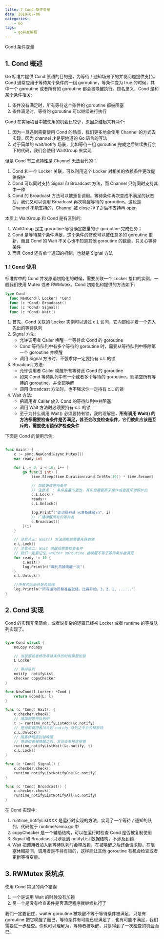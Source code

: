 ```yaml
---
title: 7 Cond 条件变量
date: 2019-02-06
categories:
    - Go
tags:
    - go并发编程
---
```

Cond 条件变量
<!-- more -->

## 1. Cond 概述
Go 标准库提供 Cond 原语的目的是，为等待 / 通知场景下的并发问题提供支持。Cond 通常应用于等待某个条件的一组 goroutine，等条件变为 true 的时候，其中一个 goroutine 或者所有的 goroutine 都会被唤醒执行。顾名思义，Cond 是和某个条件相关:
1.  条件没有满足时，所有等待这个条件的 goroutine 都被阻塞
2. 条件满足时，等待的 goroutine 可以继续进行执行

Cond 在实际项目中被使用的机会比较少，原因总结起来有两个:
1. 因为一旦遇到需要使用 Cond 的场景，我们更多地会使用 Channel 的方式去实现，因为 channel 才是更地道的 Go 语言的写法
2. 对于简单的 wait/notify 场景，比如等待一组 goroutine 完成之后继续执行余下的代码，我们会使用 WaitGroup 来实现

但是 Cond 有三点特性是 Channel 无法替代的：
1. Cond 和一个 Locker 关联，可以利用这个 Locker 对相关的依赖条件更改提供保护
2. Cond 可以同时支持 Signal 和 Broadcast 方法，而 Channel 只能同时支持其中一种
3. Cond 的 Broadcast 方法可以被重复调用。等待条件再次变成不满足的状态后，我们又可以调用 Broadcast 再次唤醒等待的 goroutine。这也是 Channel 不能支持的，Channel 被 close 掉了之后不支持再 open

本质上 WaitGroup 和 Cond 是有区别的:
1. WaitGroup 是主 goroutine 等待确定数量的子 goroutine 完成任务；
2.  Cond 是等待某个条件满足，这个条件的修改可以被任意多的 goroutine 更新，而且 Cond 的 Wait 不关心也不知道其他 goroutine 的数量，只关心等待条件
3. 而且 Cond 还有单个通知的机制，也就是 Signal 方法

### 1.1 Cond 使用
标准库中的 Cond 并发原语初始化的时候，需要关联一个 Locker 接口的实例，一般我们使用 Mutex 或者 RWMutex。Cond 初始化和提供的方法如下:

```go
type Cond
  func NeWCond(l Locker) *Cond
  func (c *Cond) Broadcast()
  func (c *Cond) Signal()
  func (c *Cond) Wait()
```

1. 首先，Cond 关联的 Locker 实例可以通过 c.L 访问，它内部维护着一个先入先出的等待队列
2. Signal 方法:
    - 允许调用者 Caller 唤醒一个等待此 Cond 的 goroutine
    - Cond 等待队列中有多个等待的 goroutine 时，需要从等待队列中移除第一个 goroutine 并唤醒
    - 调用 Signal 方法时，不强求你一定要持有 c.L 的锁
3. Broadcast 方法:
    - 允许调用者 Caller 唤醒所有等待此 Cond 的 goroutine
    - 如果 Cond 等待队列中有一个或者多个等待的 goroutine，则清空所有等待的 goroutine，并全部唤醒
    - 调用 Broadcast 方法时，也不强求你一定持有 c.L 的锁
4. Wait 方法: 
    - 把调用者 Caller 放入 Cond 的等待队列中并阻塞
    - 调用 Wait 方法时必须要持有 c.L 的锁
    - 至于为什么调用 Wait() 必须要持有锁，我的理解是，**所有调用 Wait() 的方法都需要检查条件是否满足，甚至会改变检查条件，它们彼此应该是互斥的，需要使用锁保护检查条件**

下面是 Cond 的使用示例:

```go

func main() {
    c := sync.NewCond(&sync.Mutex{})
    var ready int

    for i := 0; i < 10; i++ {
        go func(i int) {
            time.Sleep(time.Duration(rand.Int63n(10)) * time.Second)

            // 加锁更改等待条件
            // 注意点一: 条件变量的更改，其实是需要原子操作或者互斥锁保护的
            c.L.Lock()
            ready++
            c.L.Unlock()

            log.Printf("运动员#%d 已准备就绪\n", i)
            // 广播唤醒所有的等待者
            c.Broadcast()
        }(i)
    }

    // 注意点三: Wait() 方法调用前需要先获取锁
    c.L.Lock()
    // 注意点二: Wait 唤醒后需要检查条件
    // 我们一定要记住，waiter goroutine 被唤醒不等于等待条件被满足
    for ready != 10 {
        c.Wait()
        log.Println("裁判员被唤醒一次")
    }
    c.L.Unlock()

    //所有的运动员是否就绪
    log.Println("所有运动员都准备就绪。比赛开始，3，2，1, ......")
}
```

## 2. Cond 实现
Cond 的实现非常简单，或者说复杂的逻辑已经被 Locker 或者 runtime 的等待队列实现了。

```go

type Cond struct {
    noCopy noCopy

    // 当观察或者修改等待条件的时候需要加锁
    L Locker

    // 等待队列
    notify  notifyList
    checker copyChecker
}

func NewCond(l Locker) *Cond {
    return &Cond{L: l}
}

func (c *Cond) Wait() {
    c.checker.check()
    // 增加到等待队列中
    t := runtime_notifyListAdd(&c.notify)
    // 把当前调用者加入到 notify 队列之中后会释放锁
    c.L.Unlock()
    // 阻塞休眠直到被唤醒
    // 等调用者被唤醒之后，又会去争抢这把锁
    runtime_notifyListWait(&c.notify, t)
    c.L.Lock()
}

func (c *Cond) Signal() {
    c.checker.check()
    runtime_notifyListNotifyOne(&c.notify)
}

func (c *Cond) Broadcast() {
    c.checker.check()
    runtime_notifyListNotifyAll(&c.notify）
}
```

在 Cond 实现中:
1. runtime_notifyListXXX 是运行时实现的方法，实现了一个等待 / 通知的队列，代码位于  runtime/sema.go 中
2. copyChecker 是一个辅助结构，可以在运行时检查 Cond 是否被复制使用
3. Signal 和 Broadcast 只涉及到 notifyList 数据结构，不涉及到锁
4. Wait 把调用者加入到等待队列时会释放锁，在被唤醒之后还会请求锁。在阻塞休眠期间，调用者是不持有锁的，这样能让其他 goroutine 有机会检查或者更新等待变量。


## 3. RWMutex 采坑点
使用 Cond 常见的两个错误
1. 一个是调用 Wait 的时候没有加锁
2. 另一个是没有检查条件是否满足程序就继续执行了

我们一定要记住，waiter goroutine 被唤醒不等于等待条件被满足，只是有 goroutine 把它唤醒了而已，等待条件有可能已经满足了，也有可能不满足，我们需要进一步检查。你也可以理解为，等待者被唤醒，只是得到了一次检查的机会而已。
